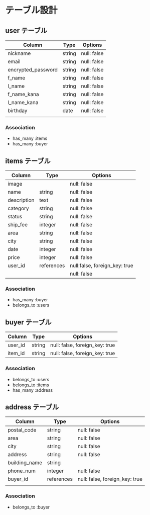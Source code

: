 # テーブル設計

## user テーブル

| Column             | Type   | Options     |
| ------------------ | ------ | ----------- |
| nickname           | string | null: false |
| email              | string | null: false |
| encrypted_password | string | null: false |
| f_name             | string | null: false |
| l_name             | string | null: false |
| f_name_kana        | string | null: false |
| l_name_kana        | string | null: false |
| birthday           | date   | null: false |
|                    |        |             |



### Association

- has_many :items
- has_many :buyer

## items テーブル

| Column      | Type       | Options                       |
| ----------- | ---------- | ----------------------------- |
| image       |            | null: false                   |
| name        | string     | null: false                   |
| description | text       | null: false                   |
| category    | string     | null: false                   |
| status      | string     | null: false                   |
| ship_fee    | integer    | null: false                   |
| area        | string     | null: false                   |
| city        | string     | null: false                   |
| date        | integer    | null: false                   |
| price       | integer    | null: false                   |
| user_id     | references | null:false, foreign_key: true |
|             |            | null: false                   |

### Association

- has_many :buyer
- belongs_to :users

## buyer テーブル

| Column    | Type       | Options                        |
| --------- | ---------- | ------------------------------ |
| user_id   | string     | null: false, foreign_key: true |
| item_id   | string     | null: false, foreign_key: true |


### Association

- belongs_to :users
- belongs_to :items
- has_many :address

## address テーブル

| Column        | Type       | Options                        |
| ------------- | ---------- | ------------------------------ |
| postal_code   | string     | null: false                    |
| area          | string     | null: false                    |
| city          | string     | null: false                    |
| address       | string     | null: false                    |
| building_name | string     |                                |
| phone_num     | integer    | null: false                    |
| buyer_id      | references | null: false, foreign_key: true |
|               |            |                                |

### Association

- belongs_to :buyer